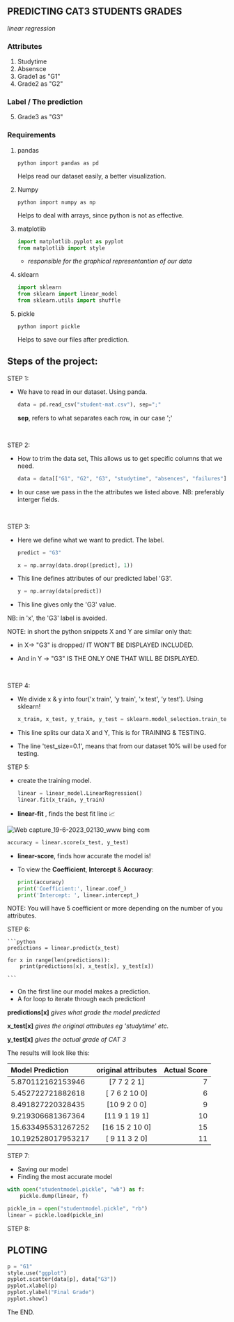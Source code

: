 ## PREDICTING CAT3 STUDENTS GRADES
*linear regression*

###  Attributes
1. Studytime
2. Absensce
3. Grade1 as "G1"
4. Grade2 as "G2"

###  Label / The prediction
5. Grade3 as "G3"

### Requirements
1. pandas
   
    ```python import pandas as pd ```

    Helps read our dataset easily, a better visualization.

2. Numpy
   
    ```python import numpy as np ```

    Helps to deal with arrays, since python is not as effective.

3. matplotlib
   
    ```python 
    import matplotlib.pyplot as pyplot
    from matplotlib import style
    ```

    - *responsible for the graphical representantion of our data*

4. sklearn
   
    ```python 
    import sklearn 
    from sklearn import linear_model
    from sklearn.utils import shuffle 
    ```

5. pickle
   
    ```python import pickle ```

    Helps to save our files after prediction.


## Steps of the project:

STEP 1:

- We have to read in our dataset. Using panda.

    ```python 
    data = pd.read_csv("student-mat.csv"), sep=";"
    ```

    **sep**, refers to what separates each row, in our case ';'
<br>

STEP 2:

- How to trim the data set, This allows us to get specific columns that we need.

    ```python 
    data = data[["G1", "G2", "G3", "studytime", "absences", "failures"]] 
    ```

- In our case we pass in the the attributes we listed above.
NB: preferably interger fields.
<br>

STEP 3: 

- Here we define what we want to predict. The label.

    ```python
    predict = "G3"
    ```

    ```python
    x = np.array(data.drop([predict], 1)) 
    ```

- This line defines attributes of our predicted label 'G3'.
  
    ```python 
    y = np.array(data[predict]) 
    ```
- This line gives only the 'G3' value.
  
NB: in 'x', the 'G3' label is avoided.

NOTE: in short the python snippets X and Y are similar only
that:
- in X-> "G3" is dropped/ IT WON'T BE DISPLAYED INCLUDED.

- And in Y -> "G3" IS THE ONLY ONE THAT WILL BE DISPLAYED.
<br>

STEP 4:

- We divide x & y into four('x train', 'y train', 'x test', 'y test'). Using sklearn!
  
    ```python
    x_train, x_test, y_train, y_test = sklearn.model_selection.train_test_split(x, y, test_size=0.1) 
    ```

- This line splits our data X and Y, This is for TRAINING & TESTING.
  
- The line 'test_size=0.1', means that from our dataset 10% will be used for testing.

STEP 5:
- create the training model.
  
    ```python 
    linear = linear_model.LinearRegression()
    linear.fit(x_train, y_train)
    ```
- **linear-fit** , finds the best fit line 📈
  
![Web capture_19-6-2023_02130_www bing com](https://github.com/edyprogramz/Predicting-Exam-Students-Grades/assets/116636391/8f867b95-49f7-44e3-b7be-1ad684fbe1f7)
<br>

```python 
accuracy = linear.score(x_test, y_test)
```

- **linear-score**, finds how accurate the model is!
  
- To view the **Coefficient**, **Intercept** & **Accuracy**:
   
    ```python
    print(accuracy)
    print('Coefficient:', linear.coef_)
    print('Intercept: ', linear.intercept_)
    ```
NOTE: You will have 5 coefficient or more depending on the number of you attributes.

STEP 6:

    ```python 
    predictions = linear.predict(x_test)

    for x in range(len(predictions)):
        print(predictions[x], x_test[x], y_test[x])
        
    ```

- On the first line our model makes a prediction.
- A for loop to iterate through each prediction!
  
**predictions[x]**  *gives what grade the model predicted*

**x_test[x]**    *gives the original attributes eg 'studytime' etc.*

**y_test[x]**    *gives the actual grade of CAT 3*

The results will look like this:

| Model Prediction | original attributes | Actual Score |
|:---------------- |:-------------------:|-------------:|
|5.870112162153946 | [7 7 2 2 1] | 7 |
|5.452722721882618 |[ 7  6  2 10  0]| 6|
|8.491827220328435 | [10  9  2  0  0] | 9 |
|9.219306681367364 |[11  9  1 19  1] | 10|
|15.633495531267252 | [16 15  2 10  0] | 15|
|10.192528017953217  |[ 9 11  3  2  0] | 11|

STEP 7:

- Saving our model
- Finding the most accurate model

```python
with open("studentmodel.pickle", "wb") as f:
    pickle.dump(linear, f)

pickle_in = open("studentmodel.pickle", "rb")
linear = pickle.load(pickle_in)
```

STEP 8: 

## PLOTING

```python 
p = "G1"
style.use("ggplot")
pyplot.scatter(data[p], data["G3"])
pyplot.xlabel(p)
pyplot.ylabel("Final Grade")
pyplot.show()
```

The END.




